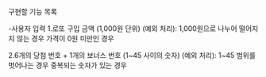 구현할 기능 목록

-사용자 입력
1.로또 구입 금액 (1,000원 단위)
(예외 처리): 
1,000원으로 나누어 떨어지지 않는 경우
가격이 0원 미만인 경우

2.6개의 당첨 번호 + 1개의 보너스 번호 (1~45 사이의 숫자)
(예외 처리): 
1~45 범위를 벗어나는 경우
중복되는 숫자가 있는 경우
